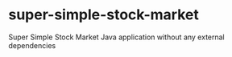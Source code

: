 # super-simple-stock-market
Super Simple Stock Market Java application without any external dependencies
